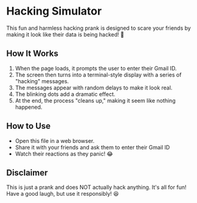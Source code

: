 # Hacking Simulator

This fun and harmless hacking prank is designed to scare your friends by making it look like their data is being hacked! 🤣

## How It Works
1. When the page loads, it prompts the user to enter their Gmail ID.
2. The screen then turns into a terminal-style display with a series of "hacking" messages.
3. The messages appear with random delays to make it look real.
4. The blinking dots add a dramatic effect.
5. At the end, the process "cleans up," making it seem like nothing happened.

## How to Use
- Open this file in a web browser.
- Share it with your friends and ask them to enter their Gmail ID
- Watch their reactions as they panic! 😂

## Disclaimer
This is just a prank and does NOT actually hack anything. It's all for fun! Have a good laugh, but use it responsibly! 😆

